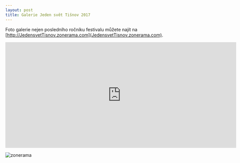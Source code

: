 ```yaml
---
layout: post
title: Galerie Jeden svět Tišnov 2017
---
```

Foto galerie nejen posledního ročníku festivalu můžete najít na [http://JedensvetTisnov.zonerama.com](JedensvetTisnov.zonerama.com).

<iframe src="https://www.zonerama.com/Embed/Album/2969167?color=green&autoplay=false&vertical=false" style="width: 720px; height: 330px;" scrolling="no" frameborder="0" allowTransparency="true"></iframe>

![zonerama](/learn-jekyll/images/zonerama.png)

